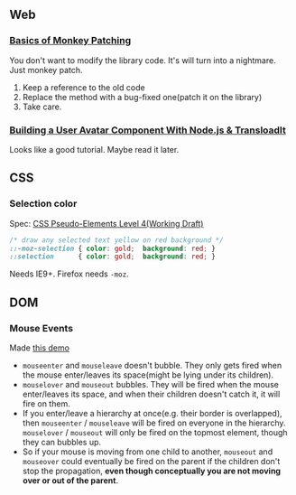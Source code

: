## Web

### [Basics of Monkey Patching](http://davidwalsh.name/monkey-patching)

You don't want to modify the library code. It's will turn into a nightmare. Just monkey patch.

1. Keep a reference to the old code
2. Replace the method with a bug-fixed one(patch it on the library)
3. Take care.

### [Building a User Avatar Component With Node.js & TransloadIt](http://www.sitepoint.com/user-avatar-component-node-js-transloadit/)

Looks like a good tutorial. Maybe read it later.

## CSS

### Selection color

Spec: [CSS Pseudo-Elements Level 4(Working Draft)](http://dev.w3.org/csswg/css-pseudo-4/#selectordef-selection)

```css
/* draw any selected text yellow on red background */
::-moz-selection { color: gold;  background: red; }
::selection      { color: gold;  background: red; } 
```

Needs IE9+. Firefox needs `-moz`.

## DOM

### Mouse Events

Made [this demo](http://joyeecheung.github.io/frontend-utils-and-demos/dom/mouse-events/)

* `mouseenter` and `mouseleave` doesn't bubble. They only gets fired when the mouse enter/leaves its space(might be lying under its children).
* `mouselover` and `mouseout` bubbles. They will be fired when the mouse enter/leaves its space, and when their children doesn't catch it, it will fire on them.
* If you enter/leave a hierarchy at once(e.g. their border is overlapped), then `mouseenter` / `mouseleave` will be fired on everyone in the hierarchy. `mouselover` / `mouseout` will only be fired on the topmost element, though they can bubbles up.
* So if your mouse is moving from one child to another, `mouseout` and `mouseover` could eventually be fired on the parent if the children don't stop the propagation, **even though conceptually you are not moving over or out of the parent**.